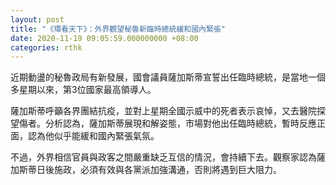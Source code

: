 ```yaml
---
layout: post
title: "《環看天下》：外界觀望秘魯新臨時總統緩和國內緊張"
date: 2020-11-19 09:05:59.000000000 +08:00
categories: rthk
---
```


近期動盪的秘魯政局有新發展，國會議員薩加斯蒂宣誓出任臨時總統，是當地一個多星期以來，第3位國家最高領導人。

薩加斯蒂呼籲各界團結抗疫，並對上星期全國示威中的死者表示哀悼，又去醫院探望傷者。分析認為，薩加斯蒂展現和解姿態，市場對他出任臨時總統，暫時反應正面，認為他似乎能緩和國內緊張氣氛。

不過，外界相信官員與政客之間嚴重缺乏互信的情況，會持續下去。觀察家認為薩加斯蒂日後施政，必須有效與各黨派加強溝通，否則將遇到巨大阻力。
